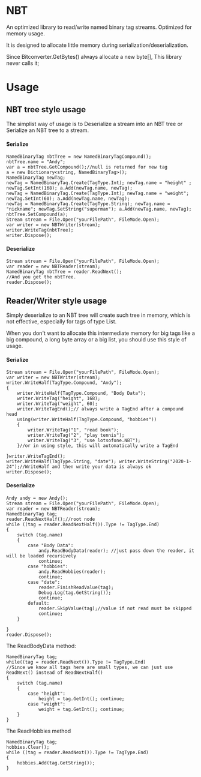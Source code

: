 # NBT
An optimized library to read/write named binary tag streams. Optimized for memory usage.

It is designed to allocate little memory during serialization/deserialization.

Since Bitconverter.GetBytes() always allocate a new byte[], This library never calls it;

# Usage
## NBT tree style usage
The simplist way of usage is to Deserialize a stream into an NBT tree or Serialize an NBT tree to a stream.

#### Serialize
```
NamedBinaryTag nbtTree = new NamedBinaryTagCompound();
nbtTree.name = "Andy";
var a = nbtTree.GetCompound();//null is returned for new tag
a = new Dictionary<string, NamedBinaryTag>();
NamedBinaryTag newTag;
newTag = NamedBinaryTag.Create(TagType.Int); newTag.name = "height" ; newTag.SetInt(168); a.Add(newTag.name, newTag);
newTag = NamedBinaryTag.Create(TagType.Int); newTag.name = "weight"; newTag.SetInt(60); a.Add(newTag.name, newTag);
newTag = NamedBinaryTag.Create(TagType.String); newTag.name = "nickname"; newTag.SetString("superman"); a.Add(newTag.name, newTag);
nbtTree.SetCompound(a);
Stream stream = File.Open("yourFilePath", FileMode.Open);
var writer = new NBTWriter(stream);
writer.WriteTag(nbtTree);
writer.Dispose();
```

#### Deserialize
```
Stream stream = File.Open("yourFilePath", FileMode.Open);
var reader = new NBTReader(stream);
NamedBinaryTag nbtTree = reader.ReadNext();
//And you get the nbtTree.
reader.Dispose();
```

## Reader/Writer style usage
Simply deserialize to an NBT tree will create such tree in memory, which is not effective, especially for tags of type List.

When you don't want to allocate this intermediate memory for big tags like a big compound, a long byte array or a big list, you should use this style of usage.

#### Serialize
```
Stream stream = File.Open("yourFilePath", FileMode.Open);
var writer = new NBTWriter(stream);
writer.WriteHalf(TagType.Compound, "Andy");
{
    writer.WriteHalf(TagType.Compound, "Body Data");
    writer.WriteTag("height", 168);
    writer.WriteTag("weight", 60);
    writer.WriteTagEnd();// always write a TagEnd after a compound head
    using(writer.WriteHalf(TagType.Compound, "hobbies"))
    {
        writer.WriteTag("1", "read book");
        writer.WriteTag("2", "play tennis");
        writer.WriteTag("3", "use lotsofone.NBT");
    }//or in using style, this will automatically write a TagEnd

}writer.WriteTagEnd();
writer.WriteHalf(TagType.String, "date"); writer.WriteString("2020-1-24");//WriteHalf and then write your data is always ok
writer.Dispose();
```

#### Deserialize
```
Andy andy = new Andy();
Stream stream = File.Open("yourFilePath", FileMode.Open);
var reader = new NBTReader(stream);
NamedBinaryTag tag;
reader.ReadNextHalf();//root node
while ((tag = reader.ReadNextHalf()).Type != TagType.End)
{
    switch (tag.name)
    {
        case "Body Data":
            andy.ReadBodyData(reader); //just pass down the reader, it will be loaded recursively
            continue;
        case "hobbies":
            andy.ReadHobbies(reader);
            continue;
        case "date":
            reader.FinishReadValue(tag);
            Debug.Log(tag.GetString());
            continue;
        default:
            reader.SkipValue(tag);//value if not read must be skipped
            continue;
    }

}
reader.Dispose();
```
The ReadBodyData method:
```
NamedBinaryTag tag;
while((tag = reader.ReadNext()).Type != TagType.End)
//Since we know all tags here are small types, we can just use ReadNext() instead of ReadNextHalf()
{
    switch (tag.name)
    {
        case "height":
            height = tag.GetInt(); continue;
        case "weight":
            weight = tag.GetInt(); continue;
    }
}
```
The ReadHobbies method
```
NamedBinaryTag tag;
hobbies.Clear();
while ((tag = reader.ReadNext()).Type != TagType.End)
{
    hobbies.Add(tag.GetString());
}
```
